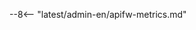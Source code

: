 [nginx-node-changelog]: ../updating-migrating/node-artifact-versions.md
[AIO]: ../installation/nginx/all-in-one.md
[docker]: ../admin-en/installation-docker-en.md
[nginx-node-metrics]:  ../admin-en/nginx-node-metrics.md
[api-spec-enforcement]: ../api-specification-enforcement/overview.md
[aws-ami]: ../installation/packages/aws-ami.md
[gcp]: ../installation/packages/gcp-machine-image.md
[IC]: ../admin-en/installation-kubernetes-en.md
[sidecar]: ../installation/kubernetes/sidecar-proxy/deployment.md

--8<-- "latest/admin-en/apifw-metrics.md"